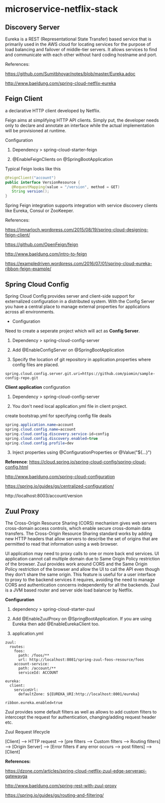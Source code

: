 microservice-netflix-stack
============================

**Discovery Server**
--------------------

Eureka is a REST (Representational State Transfer) based service that is primarily used in the AWS cloud for locating services for the purpose of load balancing and failover of middle-tier servers. It allows services to find and communicate with each other without hard coding hostname and port. 

References: 

https://github.com/Sumitbhoyar/notes/blob/master/Eureka.adoc

http://www.baeldung.com/spring-cloud-netflix-eureka

**Feign Client**
----------------

a declarative HTTP client developed by Netflix.

Feign aims at simplifying HTTP API clients. Simply put, the developer needs only to declare and annotate an interface while the actual implementation will be provisioned at runtime.

Configuration

1. Dependency > spring-cloud-starter-feign

2. @EnableFeignClients on @SpringBootApplication


Typical Feign looks like this
 ```java
@FeignClient("account")
public interface VersionResource {
    @RequestMapping(value = "/version", method = GET)
    String version();
}
 ```
 
Spring Feign integration supports integration with service discovery clients like Eureka, Consul or ZooKeeper.

References:

https://jmnarloch.wordpress.com/2015/08/19/spring-cloud-designing-feign-client/

https://github.com/OpenFeign/feign

http://www.baeldung.com/intro-to-feign

https://exampledriven.wordpress.com/2016/07/01/spring-cloud-eureka-ribbon-feign-example/


**Spring Cloud Config**
-----------------------

Spring Cloud Config provides server and client-side support for externalized configuration in a distributed system. With the Config Server you have a central place to manage external properties for applications across all environments. 

- Configuration

Need to create a seperate project which will act as **Config Server**.

1. Dependency > spring-cloud-config-server

2. Add @EnableConfigServer on @SpringBootApplication

3. Specify the location of git repository in application.properties where config files are placed.

```
spring.cloud.config.server.git.uri=https://github.com/piomin/sample-config-repo.git
```

**Client application** configuration

1. Dependency > spring-cloud-config-server

2. You don't need local application.yml file in client project.

create bootstrap.yml for specifying config file deails

```java
spring.application.name=account
spring.cloud.config.name=account
spring.cloud.config.discovery.service-id=config
spring.cloud.config.discovery.enabled=true
spring.cloud.config.profile=dev
```

3. Inject properties using @ConfigurationProperties or @Value("${…}")

**Reference**: 
https://cloud.spring.io/spring-cloud-config/spring-cloud-config.html

http://www.baeldung.com/spring-cloud-configuration

https://spring.io/guides/gs/centralized-configuration/

http://localhost:8003/account/version

**Zuul Proxy**
--------------

The Cross-Origin Resource Sharing (CORS) mechanism gives web servers cross-domain access controls, which enable secure cross-domain data transfers. The Cross-Origin Resource Sharing standard works by adding new HTTP headers that allow servers to describe the set of origins that are permitted to read that information using a web browser.

UI application may need to proxy calls to one or more back end services. UI application cannot call multiple domain due to Same Origin Policy restriction of the browser.
Zuul provides work around CORS and the Same Origin Policy restriction of the browser and allow the UI to call the API even though they don’t share the same origin. 
This feature is useful for a user interface to proxy to the backend services it requires, avoiding the need to manage CORS and authentication concerns independently for all the backends.
Zuul is a JVM based router and server side load balancer by Netflix.

**Configuration**

1. dependency > spring-cloud-starter-zuul

2. Add @EnableZuulProxy on @SpringBootApplication. If you are using Eureka then add @EnableEurekaClient too.

3. application.yml
```
zuul:
  routes:
    foos:
      path: /foos/**
      url: http://localhost:8081/spring-zuul-foos-resource/foos
    account-service:
      path: /account/**
      serviceId: ACCOUNT
      
eureka:
  client:
    serviceUrl:
      defaultZone: ${EUREKA_URI:http://localhost:8001/eureka}
      
ribbon.eureka.enabled=true
```

Zuul provides some default filters as well as allows to add custom filters to interccept the request for authentication, changing/adding request header etc.

Zuul Request lifecycle

[Client] --> HTTP request --> [pre filters --> Custom filters --> Routing filters] --> [Origin Server] --> [Error filters if any error occurs --> post filters] --> [Client]

**References:**

https://dzone.com/articles/spring-cloud-netflix-zuul-edge-serverapi-gatewayga

http://www.baeldung.com/spring-rest-with-zuul-proxy

https://spring.io/guides/gs/routing-and-filtering/




